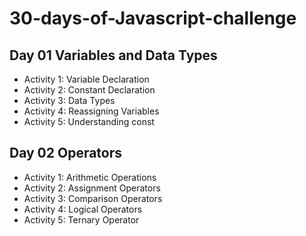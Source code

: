 # 30-days-of-Javascript-challenge

## Day 01 Variables and Data Types

- Activity 1: Variable Declaration
- Activity 2: Constant Declaration
- Activity 3: Data Types
- Activity 4: Reassigning Variables
- Activity 5: Understanding const

## Day 02 Operators

- Activity 1: Arithmetic Operations
- Activity 2: Assignment Operators
- Activity 3: Comparison Operators
- Activity 4: Logical Operators
- Activity 5: Ternary Operator
